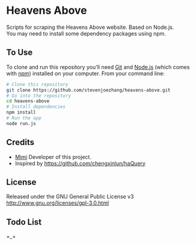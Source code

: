 # Heavens Above

Scripts for scraping the Heavens Above website. Based on Node.js.  
You may need to install some dependency packages using npm.

## To Use
To clone and run this repository you'll need [Git](https://git-scm.com) and [Node.js](https://nodejs.org/en/download/) (which comes with [npm](http://npmjs.com)) installed on your computer. From your command line:
```bash
# Clone this repository
git clone https://github.com/stevenjoezhang/heavens-above.git
# Go into the repository
cd heavens-above
# Install dependencies
npm install
# Run the app
node run.js
```

## Credits
* [Mimi](https://zhangshuqiao.org) Developer of this project.  
* Inspired by https://github.com/chengxinlun/haQuery

## License
Released under the GNU General Public License v3  
http://www.gnu.org/licenses/gpl-3.0.html

## Todo List
=_=
